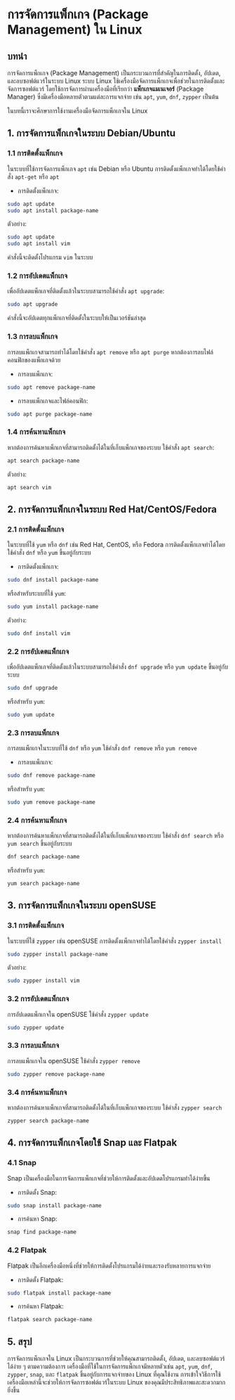 # การจัดการแพ็กเกจ (Package Management) ใน Linux

## บทนำ

การจัดการแพ็กเกจ (Package Management) เป็นกระบวนการที่สำคัญในการติดตั้ง, อัปเดต, และลบซอฟต์แวร์ในระบบ Linux ระบบ Linux ใช้เครื่องมือจัดการแพ็กเกจเพื่อช่วยในการติดตั้งและจัดการซอฟต์แวร์ โดยใช้การจัดการผ่านเครื่องมือที่เรียกว่า **แพ็กเกจแมเนเจอร์** (Package Manager) ซึ่งมีเครื่องมือหลายตัวตามแต่ละการแจกจ่าย เช่น `apt`, `yum`, `dnf`, `zypper` เป็นต้น

ในบทนี้เราจะศึกษาการใช้งานเครื่องมือจัดการแพ็กเกจใน Linux

## 1. การจัดการแพ็กเกจในระบบ Debian/Ubuntu

### 1.1 การติดตั้งแพ็กเกจ

ในระบบที่ใช้การจัดการแพ็กเกจ `apt` เช่น Debian หรือ Ubuntu การติดตั้งแพ็กเกจทำได้โดยใช้คำสั่ง `apt-get` หรือ `apt`

- การติดตั้งแพ็กเกจ:

```bash
sudo apt update
sudo apt install package-name
```

ตัวอย่าง:

```bash
sudo apt update
sudo apt install vim
```

คำสั่งนี้จะติดตั้งโปรแกรม `vim` ในระบบ

### 1.2 การอัปเดตแพ็กเกจ

เพื่ออัปเดตแพ็กเกจที่ติดตั้งแล้วในระบบสามารถใช้คำสั่ง `apt upgrade`:

```bash
sudo apt upgrade
```

คำสั่งนี้จะอัปเดตทุกแพ็กเกจที่ติดตั้งในระบบให้เป็นเวอร์ชันล่าสุด

### 1.3 การลบแพ็กเกจ

การลบแพ็กเกจสามารถทำได้โดยใช้คำสั่ง `apt remove` หรือ `apt purge` หากต้องการลบไฟล์คอนฟิกของแพ็กเกจด้วย

- การลบแพ็กเกจ:

```bash
sudo apt remove package-name
```

- การลบแพ็กเกจและไฟล์คอนฟิก:

```bash
sudo apt purge package-name
```

### 1.4 การค้นหาแพ็กเกจ

หากต้องการค้นหาแพ็กเกจที่สามารถติดตั้งได้ในที่เก็บแพ็กเกจของระบบ ใช้คำสั่ง `apt search`:

```bash
apt search package-name
```

ตัวอย่าง:

```bash
apt search vim
```

## 2. การจัดการแพ็กเกจในระบบ Red Hat/CentOS/Fedora

### 2.1 การติดตั้งแพ็กเกจ

ในระบบที่ใช้ `yum` หรือ `dnf` เช่น Red Hat, CentOS, หรือ Fedora การติดตั้งแพ็กเกจทำได้โดยใช้คำสั่ง `dnf` หรือ `yum` ขึ้นอยู่กับระบบ

- การติดตั้งแพ็กเกจ:

```bash
sudo dnf install package-name
```

หรือสำหรับระบบที่ใช้ `yum`:

```bash
sudo yum install package-name
```

ตัวอย่าง:

```bash
sudo dnf install vim
```

### 2.2 การอัปเดตแพ็กเกจ

เพื่ออัปเดตแพ็กเกจที่ติดตั้งแล้วในระบบสามารถใช้คำสั่ง `dnf upgrade` หรือ `yum update` ขึ้นอยู่กับระบบ

```bash
sudo dnf upgrade
```

หรือสำหรับ `yum`:

```bash
sudo yum update
```

### 2.3 การลบแพ็กเกจ

การลบแพ็กเกจในระบบที่ใช้ `dnf` หรือ `yum` ใช้คำสั่ง `dnf remove` หรือ `yum remove`

- การลบแพ็กเกจ:

```bash
sudo dnf remove package-name
```

หรือสำหรับ `yum`:

```bash
sudo yum remove package-name
```

### 2.4 การค้นหาแพ็กเกจ

หากต้องการค้นหาแพ็กเกจที่สามารถติดตั้งได้ในที่เก็บแพ็กเกจของระบบ ใช้คำสั่ง `dnf search` หรือ `yum search` ขึ้นอยู่กับระบบ

```bash
dnf search package-name
```

หรือสำหรับ `yum`:

```bash
yum search package-name
```

## 3. การจัดการแพ็กเกจในระบบ openSUSE

### 3.1 การติดตั้งแพ็กเกจ

ในระบบที่ใช้ `zypper` เช่น openSUSE การติดตั้งแพ็กเกจทำได้โดยใช้คำสั่ง `zypper install`

```bash
sudo zypper install package-name
```

ตัวอย่าง:

```bash
sudo zypper install vim
```

### 3.2 การอัปเดตแพ็กเกจ

การอัปเดตแพ็กเกจใน openSUSE ใช้คำสั่ง `zypper update`

```bash
sudo zypper update
```

### 3.3 การลบแพ็กเกจ

การลบแพ็กเกจใน openSUSE ใช้คำสั่ง `zypper remove`

```bash
sudo zypper remove package-name
```

### 3.4 การค้นหาแพ็กเกจ

หากต้องการค้นหาแพ็กเกจที่สามารถติดตั้งได้ในที่เก็บแพ็กเกจของระบบ ใช้คำสั่ง `zypper search`

```bash
zypper search package-name
```

## 4. การจัดการแพ็กเกจโดยใช้ Snap และ Flatpak

### 4.1 Snap

Snap เป็นเครื่องมือในการจัดการแพ็กเกจที่ช่วยให้การติดตั้งและอัปเดตโปรแกรมทำได้ง่ายขึ้น

- การติดตั้ง Snap:

```bash
sudo snap install package-name
```

- การค้นหา Snap:

```bash
snap find package-name
```

### 4.2 Flatpak

Flatpak เป็นอีกเครื่องมือหนึ่งที่ช่วยให้การติดตั้งโปรแกรมได้ง่ายและรองรับหลายการแจกจ่าย

- การติดตั้ง Flatpak:

```bash
sudo flatpak install package-name
```

- การค้นหา Flatpak:

```bash
flatpak search package-name
```

## 5. สรุป

การจัดการแพ็กเกจใน Linux เป็นกระบวนการที่ช่วยให้คุณสามารถติดตั้ง, อัปเดต, และลบซอฟต์แวร์ได้ง่าย ๆ ตามความต้องการ เครื่องมือที่ใช้ในการจัดการแพ็กเกจมีหลายตัวเช่น `apt`, `yum`, `dnf`, `zypper`, `snap`, และ `flatpak` ขึ้นอยู่กับการแจกจ่ายของ Linux ที่คุณใช้งาน การเข้าใจวิธีการใช้เครื่องมือเหล่านี้จะช่วยให้การจัดการซอฟต์แวร์ในระบบ Linux ของคุณมีประสิทธิภาพและสะดวกมากยิ่งขึ้น